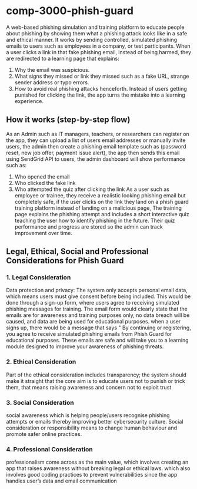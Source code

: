 # comp-3000-phish-guard
A web-based phishing simulation and training platform to educate people about phishing by showing them what a phishing attack looks like in a safe and ethical manner. 
It works by sending controlled, simulated phishing emails to users such as employees in a company, or test participants. When a user clicks a link in that fake phishing email, instead of being harmed, they are redirected to a learning page that explains:
1.	Why the email was suspicious. 
2.	What signs they missed or link they missed such as a fake URL, strange sender address or typo errors.
3.	How to avoid real phishing attacks henceforth. 
  Instead of users getting punished for clicking the link, the app turns the mistake into a learning experience. 
## How it works (step-by-step flow)
As an Admin such as IT managers, teachers, or researchers can register on the app, they can upload a list of users email addresses or manually invite users, the admin then create a phishing email template such as (password reset, new job offer, payment issue alert), the app then sends this email using SendGrid API to users, the admin dashboard will show performance such as:
1.	Who opened the email
2.	Who clicked the fake link
3.	Who attempted the quiz after clicking the link 
As a user such as employee or trainee, they receive a realistic looking phishing email but completely safe, if the user clicks on the link they land on a phish guard training platform instead of landing on a malicious page, The training page explains the phishing attempt and includes a short interactive quiz teaching the user how to identify phishing in the future. Their quiz performance and progress are stored so the admin can track improvement over time.

 ##  Legal, Ethical, Social and Professional Considerations for Phish Guard
 ### 1.	Legal Consideration
Data protection and privacy: The system only accepts personal email data, which means users must give consent before being included. This would be done through a sign-up form, where users agree to receiving simulated phishing messages for training. The email form would clearly state that the emails are for awareness and training purposes only, no data breach will be caused, and data are being used for educational purposes. when a user signs up, there would be a message that says " By continuing or registering, you agree to receive simulated phishing emails from Phish Guard for educational purposes. These emails are safe and will take you to a learning module designed to improve your awareness of phishing threats. 
 ### 2.	Ethical Consideration
Part of the ethical consideration includes transparency; the system should make it straight that the core aim is to educate users not to punish or trick them, that means raising awareness and concern not to exploit trust 
 ### 3.	Social Consideration
social awareness which is helping people/users recognise phishing attempts or emails thereby improving better cybersecurity culture. Social consideration or responsibility means to change human behaviour and promote safer online practices. 
 ### 4.	Professional Consideration 
professionalism come across as the main value, which involves creating an app that raises awareness without breaking legal or ethical laws. which also involves good coding practices to prevent vulnerabilities since the app handles user’s data and email communication

